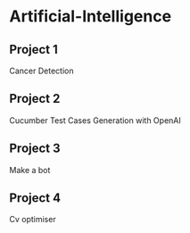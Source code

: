 # Artificial-Intelligence


## Project 1
Cancer Detection
## Project 2
Cucumber Test Cases Generation with OpenAI

## Project 3
Make a bot

## Project 4
Cv optimiser
